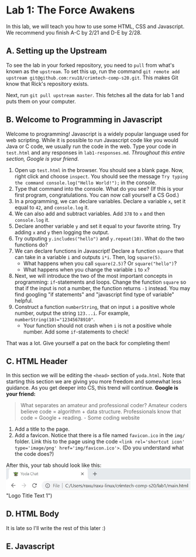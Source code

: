 # Lab 1: The Force Awakens
In this lab, we will teach you how to use some HTML, CSS and Javascript. We recommend you finish A-C by 2/21 and D-E by 2/28.

## A. Setting up the Upstream
To see the lab in your forked repository, you need to `pull` from what's known as the `upstream`. To set this up, run the command `git remote add upstream git@github.com:rxu18/crimtech-comp-s20.git`. This makes Git know that Rick's repository exists.

Next, run `git pull upstream master`. This fetches all the data for lab 1 and puts them on your computer.

## B. Welcome to Programming in Javascript
Welcome to programming! Javascript is a widely popular language used for web scripting. While it is possible to run Javascript code like you would Java or C code, we usually run the code in the web. Type your code in `test.html` and any responses in `lab1-responses.md`. *Throughout this entire section, Google is your friend*.
1. Open up `test.html` in the browser. You should see a blank page. Now, right click and choose `inspect`. You should see the message `Try typing the command console.log("Hello World!");` in the console.
2. Type that command into the console. What do you see? (If this is your first program, congratulations. You can now call yourself a CS God.)
3. In a programming, we can declare variables. Declare a variable `x`, set it equal to `42`, and `console.log` it.
4. We can also add and subtract variables. Add `378` to `x` and then `console.log` it.
5. Declare another variable `y` and set it equal to your favorite string. Try adding `x` and `y` then logging the output.
6. Try outputing `y.includes("hello")` and `y.repeat(10)`. What do the two functions do?
7. We can declare functions in Javascript! Declare a function `square` that can take in a variable `i` and outputs `i*i`. Then, log `square(5)`.
    * What happens when you call `square(2.5)`? Or `square("hello")`?
    * What happens when you change the variable `i` to `x`?
8. Next, we will introduce the two of the most important concepts in programming: `if`-statements and loops. Change the function `square` so that if the input is not a number, the function returns `-1` instead. You may find googling "if statements" and "javascript find type of variable" helpful.
9. Construct a function `numberString`, that on input `i` a positive whole number, output the string `123...i`. For example, `numberString(10)="12345678910"`. 
    * Your function should not crash when `i` is not a positive whole number. Add some `if`-statements to check!

That was a lot. Give yourself a pat on the back for completing them!

## C. HTML Header
In this section we will be editing the `<head>` section of `yoda.html`. Note that starting this section we are giving you more freedom and somewhat less guidance. As you get deeper into CS, this trend will continue. **Google is your friend:**

> What separates an amateur and professional coder? Amateur coders believe code = algorithm + data structure. Professionals know that code = Google + reading. - Some coding website

1. Add a title to the page. 
2. Add a favicon. Notice that there is a file named `favicon.ico` in the `img/` folder. Link this to the page using the code `<link rel='shortcut icon' type='image/png' href='img/favicon.ico'>`. (Do you understand what the code does?)

After this, your tab should look like this: ![Tab Image](https://raw.githubusercontent.com/rxu18/crimtech-comp-s20/master/lab1/mdimg_/i2.JPG)"Logo Title Text 1")

## D. HTML Body
It is late so I'll write the rest of this later :)

## E. Javascript
